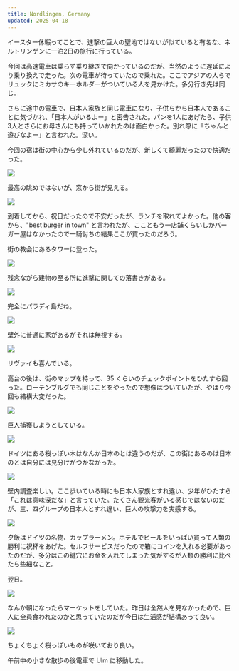 ```yaml
---
title: Nordlingen, Germany
updated: 2025-04-18
---
```


イースター休暇ってことで、進撃の巨人の聖地ではないが似ていると有名な、ネルトリンゲンに一泊2日の旅行に行っている。

今回は高速電車は乗らず乗り継ぎで向かっているのだが、当然のように遅延により乗り換えで走った。次の電車が待っていたので乗れた。ここでアジアの人らでリュックにミカサのキーホルダーがついている人を見かけた。多分行き先は同じ。

さらに途中の電車で、日本人家族と同じ電車になり、子供らから日本人であることに気づかれ、「日本人がいるよー」と密告された。パンを1人にあげたら、子供3人とさらにお母さんにも持っていかれたのは面白かった。別れ際に「ちゃんと遊びなよー」と言われた。深い。

今回の宿は街の中心から少し外れているのだが、新しくて綺麗だったので快適だった。

![](https://i.imgur.com/u6z9IPH.jpeg)

最高の眺めではないが、窓から街が見える。

![](https://i.imgur.com/fdLtMJ1.jpeg)

到着してから、祝日だったので不安だったが、ランチを取れてよかった。他の客から、"best burger in town" と言われたが、ここともう一店舗くらいしかバーガー屋はなかったので一騎討ちの結果ここが買ったのだろう。

街の教会にあるタワーに登った。

![](https://i.imgur.com/SFRgK1R.jpeg)

残念ながら建物の至る所に進撃に関しての落書きがある。

![](https://i.imgur.com/mcGbn2O.jpeg)

完全にパラディ島だね。

![](https://i.imgur.com/8e0Xzki.jpeg)

壁外に普通に家があるがそれは無視する。

![](https://i.imgur.com/385MQcq.jpeg)

リヴァイも喜んでいる。

高台の後は、街のマップを持って、35 くらいのチェックポイントをひたすら回った。ローテンブルグでも同じことをやったので想像はついていたが、やはり今回も結構大変だった。

![](https://i.imgur.com/AKm9bB7.jpeg)

巨人捕獲しようとしている。

![](https://i.imgur.com/EZz5hlp.jpeg)

ドイツにある桜っぽい木はなんか日本のとは違うのだが、この街にあるのは日本のとは自分には見分けがつかなかった。

![](https://i.imgur.com/HzYUNBw.jpeg)

壁内調査楽しい。ここ歩いている時にも日本人家族とすれ違い、少年がひたすら「これは意味深だな」と言っていた。たくさん観光客がいる感じではないのだが、三、四グループの日本人とすれ違い、巨人の攻撃力を実感する。

![](https://i.imgur.com/8ccNr0M.jpeg)

夕飯はドイツの名物、カップラーメン。ホテルでビールをいっぱい買って人類の勝利に祝杯をあげた。セルフサービスだったので箱にコインを入れる必要があったのだが、多分はこの鍵穴にお金を入れてしまった気がするが人類の勝利に比べたら些細なこと。


翌日。

![](https://i.imgur.com/E3LOuTR.jpeg)

なんか朝になったらマーケットをしていた。昨日は全然人を見なかったので、巨人に全員食われたのかと思っていたのだが今日は生活感が結構あって良い。

![](https://i.imgur.com/jmCQzt9.jpeg)

ちょくちょく桜っぽいものが咲いており良い。

午前中の小さな散歩の後電車で Ulm に移動した。
